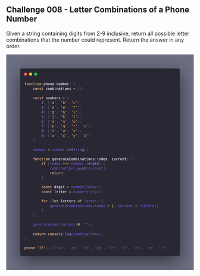 ## Challenge 008 - Letter Combinations of a Phone Number
 
Given a string containing digits from 2-9 inclusive, return all possible letter combinations that the number could represent. Return the answer in any order.

![screenshot](screenshot.png)